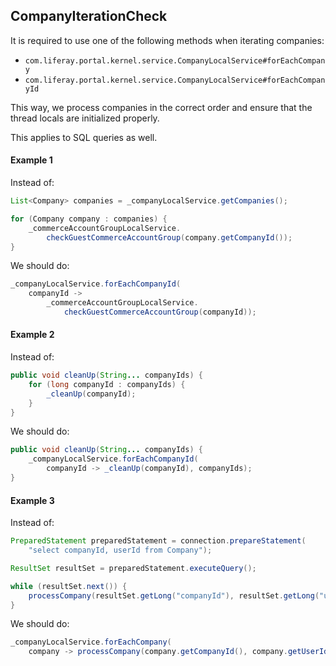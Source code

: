 ## CompanyIterationCheck

It is required to use one of the following methods when iterating companies:
- `com.liferay.portal.kernel.service.CompanyLocalService#forEachCompany`
- `com.liferay.portal.kernel.service.CompanyLocalService#forEachCompanyId`

This way, we process companies in the correct order and ensure that the thread
locals are initialized properly.

This applies to SQL queries as well.

#### Example 1

Instead of:
```java
List<Company> companies = _companyLocalService.getCompanies();

for (Company company : companies) {
	_commerceAccountGroupLocalService.
		checkGuestCommerceAccountGroup(company.getCompanyId());
}
```

We should do:
```java
_companyLocalService.forEachCompanyId(
	companyId ->
		_commerceAccountGroupLocalService.
			checkGuestCommerceAccountGroup(companyId));
```
#### Example 2

Instead of:
```java
public void cleanUp(String... companyIds) {
	for (long companyId : companyIds) {
		_cleanUp(companyId);
	}
}
```

We should do:
```java
public void cleanUp(String... companyIds) {
	_companyLocalService.forEachCompanyId(
		companyId -> _cleanUp(companyId), companyIds);
}
```

#### Example 3

Instead of:
```java
PreparedStatement preparedStatement = connection.prepareStatement(
	"select companyId, userId from Company");

ResultSet resultSet = preparedStatement.executeQuery();

while (resultSet.next()) {
	processCompany(resultSet.getLong("companyId"), resultSet.getLong("userId"));
}
```

We should do:
```java
_companyLocalService.forEachCompany(
	company -> processCompany(company.getCompanyId(), company.getUserId()));
```